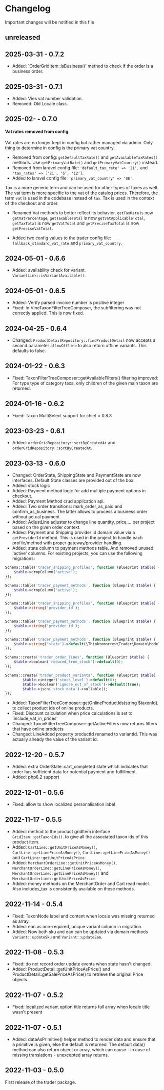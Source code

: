 # Changelog

Important changes will be notified in this file

## unreleased

## 2025-03-31 - 0.7.2

- Added: `OrderGridItem::isBusiness()' method to check if the order is a business order.

## 2025-03-31 - 0.7.1

- Added: Vies vat number validation.
- Removed: Old Locale class.

## 2025-02- - 0.7.0

#### Vat rates removed from config

Vat rates are no longer kept in config but rather managed via admin. Only thing to determine in config is the primary
vat country.

- Removed from config: `getDefaultTaxRate()` and `getAvailableTaxRates()` methods. Use `getPrimaryVatRate()` and
  `getPrimaryVatCountry()` instead.
- Removed from laravel config file: `'default_tax_rate' => '21',` and `'tax_rates' => ['21', '6', '12']`.
- Added to laravel config file: `'primary_vat_country' => 'BE'`.

Tax is a more generic term and can be used for other types of taxes as well. The vat term is more specific to the vat of
the catalog prices. Therefore, the term `vat` is used in the codebase instead of `tax`. Tax is used in the context of
the checkout and order.

- Renamed Vat methods to better reflect its behavior. `getTaxRate` is now `getVatPercentage`, `getTaxableTotal` is now
  `getVatApplicableTotal`, `getTaxTotal` is now `getVatTotal` and `getPreciseTaxTotal` is now `getPreciseVatTotal`.

- Added two config values to the trader config file: `fallback_standard_vat_rate` and `primary_vat_country`.

## 2024-05-01 - 0.6.6

- Added: availability check for variant. `VariantLink::isVariantAvailable()`.

## 2024-05-01 - 0.6.5

- Added: Verify parsed invoice number is positive integer
- Fixed: In VineTaxonFilterTreeComposer, the subfiltering was not correctly applied. This is now fixed.

## 2024-04-25 - 0.6.4

- Changed: `ProductDetailRepository::findProductDetail` now accepts a second parameter `allowOffline` to also return
  offline variants. This defaults to false.

## 2024-01-22 - 0.6.3

- Fixed: TaxonFilterTreeComposer::getAvailableFilters() filtering improved: For type type of category taxa, only
  children of the given main taxon are returned.

## 2024-01-16 - 0.6.2

- Fixed: Taxon MultiSelect support for chief > 0.8.3

## 2023-03-23 - 0.6.1

- Added: `orderGridRepository::sortByCreatedAt` and `orderGridRepository::sortByCreatedAt`.

## 2023-03-13 - 0.6.0

- Changed: OrderState, ShippingState and PaymentState are now interfaces. Default State classes are provided out of the
  box.
- Added: stock logic
- Added: Payment method logic for add multiple payment options in checkout.
- Added: Payment Method crud application api.
- Added: Two order transitions: mark_order_as_paid and confirm_as_business. The latter allows to process a business
  order without actual payment.
- Added: AdjustLine adjuster to change line quantity, price,... per project based on the given order context.
- Added: Payment and Shipping provider id domain value via a `getProviderId` method. This is used in the project to
  handle each profile/method with proper gateway/provider handling.
- Added: state column to payment methods table. And removed unused 'active' columns. For existing projects, you can use
  the following migrations:

```php 
Schema::table('trader_shipping_profiles', function (Blueprint $table) {
    $table->dropColumn('active');
});

Schema::table('trader_payment_methods', function (Blueprint $table) {
    $table->dropColumn('active');
});

Schema::table('trader_shipping_profiles', function (Blueprint $table) {
    $table->string('provider_id');
});

Schema::table('trader_payment_methods', function (Blueprint $table) {
    $table->string('provider_id');
});

Schema::table('trader_payment_methods', function (Blueprint $table) {
    $table->string('state')->default(\Thinktomorrow\Trader\Domain\Model\PaymentMethod\PaymentMethodState::online->value);
});

Schema::create('trader_order_lines', function (Blueprint $table) {
    $table->boolean('reduced_from_stock')->default(0);
});

Schema::create('trader_product_variants', function (Blueprint $table) {
        $table->integer('stock_level')->default(0);
        $table->boolean('ignore_out_of_stock')->default(true);
        $table->json('stock_data')->nullable();
});

```

- Added: TaxonFilterTreeComposer::getOnlineProductIds(string $taxonId); to collect product ids of online products.
- Fixed: Discount calculation when price calculations is set to 'include_vat_in_prices'
- Changed: TaxonFilterTreeComposer::getActiveFilters now returns filters that have online products
- Changed: LineAdded property productId renamed to variantId. This was actually already the value of the variant id.

## 2022-12-20 - 0.5.7

- Added: extra OrderState::cart_completed state which indicates that order has sufficient data for potential payment and
  fulfillment.
- Added: php8.2 support

## 2022-12-01 - 0.5.6

- Fixed: allow to show localized personalisation label

## 2022-11-17 - 0.5.5

- Added: method to the product gridItem interface `GridItem::getTaxonIds()`. to give all the associated taxon ids of
  this product item.
- Added: `CartLine::getUnitPriceAsMoney()`, `CartLine::getLinePriceAsMoney()`, `CartLine::getLinePriceAsMoney()` and
  `CartLine::getUnitPriceAsPrice`.
- Added: `MerchantOrderLine::getUnitPriceAsMoney()`, `MerchantOrderLine::getLinePriceAsMoney()`,
  `MerchantOrderLine::getLinePriceAsMoney()` and `MerchantOrderLine::getUnitPriceAsPrice`.
- Added: money methods on the MerchantOrder and Cart read model. Also includes_tax is consistently available on these
  methods.

## 2022-11-14 - 0.5.4

- Fixed: TaxonNode label and content when locale was missing returned as array.
- Added: ean as non-required, unique variant column in migration.
- Added: Now both sku and ean can be updated via domain methods `Variant::updateSku` and `Variant::updateEan`.

## 2022-11-08 - 0.5.3

- Fixed: do not record order update events when state hasn't changed.
- Added: ProductDetail::getUnitPriceAsPrice() and ProductDetail::getSalePriceAsPrice() to retrieve the original Price
  objects.

## 2022-11-07 - 0.5.2

- Fixed: localized variant option title returns full array when locale title wasn't present

## 2022-11-07 - 0.5.1

- Added: dataAsPrimitive() helper method to render data and ensure that a primitive is given, else the default is
  returned. The default data() method can also return object or array, which can cause - in case of missing
  translations - unexcepted array returns.

## 2022-11-03 - 0.5.0

First release of the trader package.

